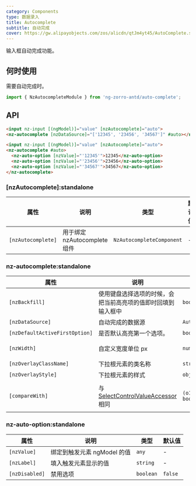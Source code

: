 ```yaml
---
category: Components
type: 数据录入
title: Autocomplete
subtitle: 自动完成
cover: https://gw.alipayobjects.com/zos/alicdn/qtJm4yt45/AutoComplete.svg
---
```


输入框自动完成功能。

## 何时使用

需要自动完成时。

```ts
import { NzAutocompleteModule } from 'ng-zorro-antd/auto-complete';
```

## API

```html
<input nz-input [(ngModel)]="value" [nzAutocomplete]="auto">
<nz-autocomplete [nzDataSource]="['12345', '23456', '34567']" #auto></nz-autocomplete>
```

```html
<input nz-input [(ngModel)]="value" [nzAutocomplete]="auto">
<nz-autocomplete #auto>
  <nz-auto-option [nzValue]="'12345'">12345</nz-auto-option>
  <nz-auto-option [nzValue]="'23456'">23456</nz-auto-option>
  <nz-auto-option [nzValue]="'34567'">34567</nz-auto-option>
</nz-autocomplete>
```

### [nzAutocomplete]:standalone

| 属性                 | 说明                     | 类型                        | 默认值 |
|--------------------|------------------------|---------------------------|-----|
| `[nzAutocomplete]` | 用于绑定 nzAutocomplete 组件 | `NzAutocompleteComponent` | -   |

### nz-autocomplete:standalone

| 属性                             | 说明                                                                                         | 类型                              | 默认值                             |
|--------------------------------|--------------------------------------------------------------------------------------------|---------------------------------|---------------------------------|
| `[nzBackfill]`                 | 使用键盘选择选项的时候，会把当前高亮项的值即时回填到输入框中                                                             | `boolean`                       | `false`                         |
| `[nzDataSource]`               | 自动完成的数据源                                                                                   | `AutocompleteDataSource`        | -                               |
| `[nzDefaultActiveFirstOption]` | 是否默认高亮第一个选项。                                                                               | `boolean`                       | `true`                          |
| `[nzWidth]`                    | 自定义宽度单位 px                                                                                 | `number`                        | 触发元素宽度                          |
| `[nzOverlayClassName]`         | 下拉根元素的类名称                                                                                  | `string`                        | -                               |
| `[nzOverlayStyle]`             | 下拉根元素的样式                                                                                   | `object`                        | -                               |
| `[compareWith]`                | 与 [SelectControlValueAccessor](https://angular.cn/api/forms/SelectControlValueAccessor) 相同 | `(o1: any, o2: any) => boolean` | `(o1: any, o2: any) => o1===o2` |

### nz-auto-option:standalone

| 属性             | 说明                 | 类型        | 默认值     |
|----------------|--------------------|-----------|---------|
| `[nzValue]`    | 绑定到触发元素 ngModel 的值 | `any`     | -       |
| `[nzLabel]`    | 填入触发元素显示的值         | `string`  | -       |
| `[nzDisabled]` | 禁用选项               | `boolean` | `false` |
